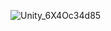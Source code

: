 ![Unity_6X4Oc34d85](https://github.com/JzmingLi/Week-1-Participation/assets/117390914/05270dc3-618b-4d3a-82dc-23115802866f)
